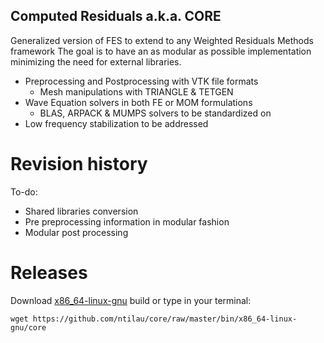 ## Computed Residuals a.k.a. CORE
Generalized version of FES to extend to any Weighted Residuals Methods framework
The goal is to have an as modular as possible implementation minimizing the need
for external libraries.
- Preprocessing and Postprocessing with VTK file formats
  + Mesh manipulations with TRIANGLE & TETGEN
- Wave Equation solvers in both FE or MOM formulations
  + BLAS, ARPACK & MUMPS solvers to be standardized on
- Low frequency stabilization to be addressed

# Revision history
To-do: 
- Shared libraries conversion
- Pre preprocessing information in modular fashion
- Modular post processing

# Releases
Download [x86_64-linux-gnu](https://github.com/ntilau/core/raw/master/bin/x86_64-linux-gnu/core) build or type in your terminal:
```shell
wget https://github.com/ntilau/core/raw/master/bin/x86_64-linux-gnu/core
```
